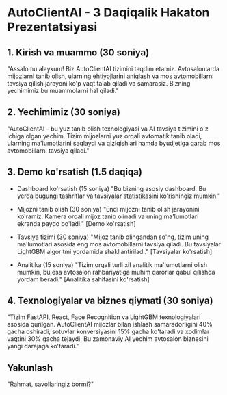 # AutoClientAI - 3 Daqiqalik Hakaton Prezentatsiyasi

## 1. Kirish va muammo (30 soniya)

"Assalomu alaykum! Biz AutoClientAI tizimini taqdim etamiz. Avtosalonlarda mijozlarni tanib olish, ularning ehtiyojlarini aniqlash va mos avtomobillarni tavsiya qilish jarayoni ko'p vaqt talab qiladi va samarasiz. Bizning yechimimiz bu muammolarni hal qiladi."

## 2. Yechimimiz (30 soniya)

"AutoClientAI - bu yuz tanib olish texnologiyasi va AI tavsiya tizimini o'z ichiga olgan yechim. Tizim mijozlarni yuz orqali avtomatik tanib oladi, ularning ma'lumotlarini saqlaydi va qiziqishlari hamda byudjetiga qarab mos avtomobillarni tavsiya qiladi."

## 3. Demo ko'rsatish (1.5 daqiqa)

- Dashboard ko'rsatish (15 soniya)
  "Bu bizning asosiy dashboard. Bu yerda bugungi tashriflar va tavsiyalar statistikasini ko'rishingiz mumkin."

- Mijozni tanib olish (30 soniya)
  "Endi mijozni tanib olish jarayonini ko'ramiz. Kamera orqali mijoz tanib olinadi va uning ma'lumotlari ekranda paydo bo'ladi."
  [Demo ko'rsatish]

- Tavsiya tizimi (30 soniya)
  "Mijoz tanib olingandan so'ng, tizim uning ma'lumotlari asosida eng mos avtomobillarni tavsiya qiladi. Bu tavsiyalar LightGBM algoritmi yordamida shakllantiriladi."
  [Tavsiyalar ko'rsatish]

- Analitika (15 soniya)
  "Tizim orqali turli xil analitik ma'lumotlarni olish mumkin, bu esa avtosalon rahbariyatiga muhim qarorlar qabul qilishda yordam beradi."
  [Analitika sahifasini ko'rsatish]

## 4. Texnologiyalar va biznes qiymati (30 soniya)

"Tizim FastAPI, React, Face Recognition va LightGBM texnologiyalari asosida qurilgan. AutoClientAI mijozlar bilan ishlash samaradorligini 40% gacha oshiradi, sotuvlar konversiyasini 15% gacha ko'taradi va xodimlar vaqtini 30% gacha tejaydi. Bu zamonaviy AI yechim avtosalon biznesini yangi darajaga ko'taradi."

## Yakunlash

"Rahmat, savollaringiz bormi?"
